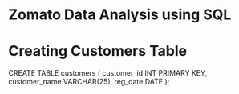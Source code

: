 # Zomato Data Analysis using SQL

# Creating Customers Table

  CREATE TABLE customers
  (
      customer_id INT PRIMARY KEY,
      customer_name VARCHAR(25),
      reg_date DATE
  );  
